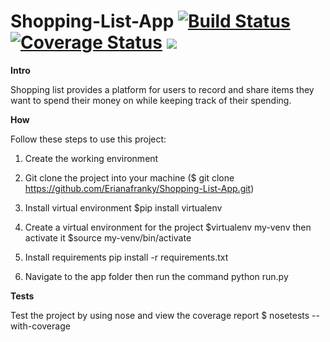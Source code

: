 # Shopping-List-App  [![Build Status](https://travis-ci.org/Erianafranky/Shopping-List-App.svg?branch=develop)](https://travis-ci.org/Erianafranky/Shopping-List-App)   [![Coverage Status](https://coveralls.io/repos/github/Erianafranky/Shopping-List-App/badge.svg?branch=master)](https://coveralls.io/github/Erianafranky/Shopping-List-App?branch=master)   <a href="https://codeclimate.com/github/Erianafranky/Shopping-List-App/maintainability"><img src="https://api.codeclimate.com/v1/badges/1dd2e2cc417438c48b2e/maintainability" /></a> 

**Intro**

Shopping list provides a platform for users to record and share items they want to spend their money on while keeping track of their spending.

**How**

Follow these steps to use this project:

1. Create the working environment

2. Git clone the project into your machine ($ git clone https://github.com/Erianafranky/Shopping-List-App.git)

3. Install virtual environment $pip install virtualenv

4. Create a virtual environment for the project $virtualenv my-venv then activate it $source my-venv/bin/activate

5. Install requirements pip install -r requirements.txt

6. Navigate to the app folder then run the command python run.py

**Tests**

Test the project by using nose and view the coverage report $ nosetests --with-coverage


